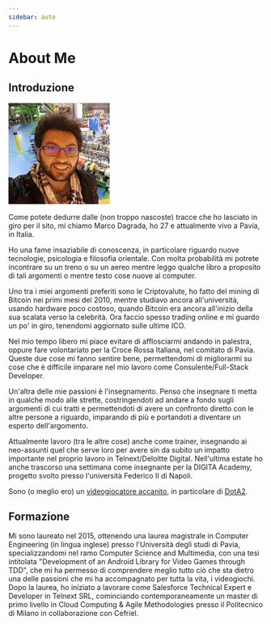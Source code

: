 ```yaml
---
sidebar: auto
---
```

# About Me
## Introduzione

![Me](./me.jpeg)

Come potete dedurre dalle (non troppo nascoste) tracce che ho lasciato in giro per il sito, mi chiamo Marco Dagrada, ho 27 e attualmente vivo a Pavia, in Italia.

Ho una fame insaziabile di conoscenza, in particolare riguardo nuove tecnologie, psicologia e filosofia orientale. Con molta probabilità mi potrete incontrare su un treno o su un aereo mentre leggo qualche libro a proposito di tali argomenti o mentre testo cose nuove al computer.

Uno tra i miei argomenti preferiti sono le Criptovalute, ho fatto del mining di Bitcoin nei primi mesi del 2010, mentre studiavo ancora all'università, usando hardware poco costoso, quando Bitcoin era ancora all'inizio della sua scalata verso la celebrità. Ora faccio spesso trading online e mi guardo un po' in giro, tenendomi aggiornato sulle ultime ICO.

Nel mio tempo libero mi piace evitare di afflosciarmi andando in palestra, oppure fare volontariato per la Croce Rossa Italiana, nel comitato di Pavia. Queste due cose mi fanno sentire bene, permettendomi di migliorarmi su cose che è difficile imparare nel mio lavoro come Consulente/Full-Stack Developer.

Un'altra delle mie passioni è l'insegnamento. Penso che insegnare ti metta in qualche modo alle strette, costringendoti ad andare a fondo sugli argomenti di cui tratti e permettendoti di avere un confronto diretto con le altre persone a riguardo, imparando di più e portandoti a diventare un esperto dell'argomento.

Attualmente lavoro (tra le altre cose) anche come trainer, insegnando ai neo-assunti quel che serve loro per avere sin da subito un impatto importante nel proprio lavoro in Telnext/Deloitte Digital. Nell'ultima estate ho anche trascorso una settimana come insegnante per la DIGITA Academy, progetto svolto presso l'università Federico II di Napoli.

Sono (o meglio ero) un [videogiocatore accanito](https://it.dotabuff.com/players/29917430), in particolare di [DotA2](https://en.wikipedia.org/wiki/Dota_2).

## Formazione
Mi sono laureato nel 2015, ottenendo una laurea magistrale in Computer Engineering (in lingua inglese) presso l'Università degli studi di Pavia, specializzandomi nel ramo Computer Science and Multimedia, con una tesi intitolata "Development of an Android Library for Video Games through TDD", che mi ha permesso di comprendere meglio tutto ciò che sta dietro una delle passioni che mi ha accompagnato per tutta la vita, i videogiochi.
Dopo la laurea, ho iniziato a lavorare come Salesforce Technical Expert e Developer in Telnext SRL, cominciando contemporaneamente un master di primo livello in Cloud Computing & Agile Methodologies presso il Politecnico di Milano in collaborazione con Cefriel.